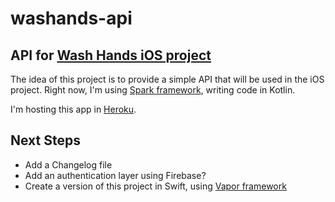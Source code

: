 # washands-api
API for [Wash Hands iOS project](https://github.com/luizfelipeairesoares/wash-hands)
---
The idea of this project is to provide a simple API that will be used in the iOS project.
Right now, I'm using [Spark framework](http://sparkjava.com/), writing code in Kotlin.

I'm hosting this app in [Heroku](https://www.heroku.com/).

## Next Steps
 - Add a Changelog file
 - Add an authentication layer using Firebase?
 - Create a version of this project in Swift, using [Vapor framework](https://github.com/vapor/vapor)
